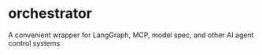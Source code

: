 # orchestrator
A convenient wrapper for LangGraph, MCP, model spec, and other AI agent control systems
